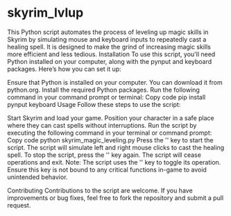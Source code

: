 # skyrim_lvlup
This Python script automates the process of leveling up magic skills in Skyrim by simulating mouse and keyboard inputs to repeatedly cast a healing spell. It is designed to make the grind of increasing magic skills more efficient and less tedious.
Installation
To use this script, you'll need Python installed on your computer, along with the pynput and keyboard packages. Here’s how you can set it up:

Ensure that Python is installed on your computer. You can download it from python.org.
Install the required Python packages. Run the following command in your command prompt or terminal:
Copy code
pip install pynput keyboard
Usage
Follow these steps to use the script:

Start Skyrim and load your game.
Position your character in a safe place where they can cast spells without interruptions.
Run the script by executing the following command in your terminal or command prompt:
Copy code
python skyrim_magic_leveling.py
Press the '\' key to start the script. The script will simulate left and right mouse clicks to cast the healing spell.
To stop the script, press the '\' key again. The script will cease operations and exit.
Note: The script uses the '\' key to toggle its operation. Ensure this key is not bound to any critical functions in-game to avoid unintended behavior.

Contributing
Contributions to the script are welcome. If you have improvements or bug fixes, feel free to fork the repository and submit a pull request.
